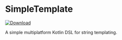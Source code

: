# SimpleTemplate

[ ![Download](https://api.bintray.com/packages/lostmekka/simple-template/simple-template/images/download.svg) ](https://bintray.com/lostmekka/simple-template/simple-template/_latestVersion)

A simple multiplatform Kotlin DSL for string templating.
